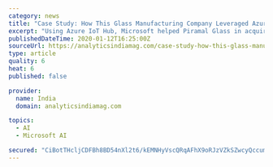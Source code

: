 ```yaml
---
category: news
title: "Case Study: How This Glass Manufacturing Company Leveraged Azure IoT To Get Real-Time Visibility"
excerpt: "Using Azure IoT Hub, Microsoft helped Piramal Glass in acquiring data from sensors on ... We are on-boarding best-of-breed AI companies and academia, to build a partner ecosystem that will develop various predictive and prescriptive AI and machine learning models,” said Shah. With the smart use of AI and ML, Piramal Glass has been able ..."
publishedDateTime: 2020-01-12T16:25:00Z
sourceUrl: https://analyticsindiamag.com/case-study-how-this-glass-manufacturing-company-leveraged-azure-iot-to-get-real-time-visibility/
type: article
quality: 6
heat: 6
published: false

provider:
  name: India
  domain: analyticsindiamag.com

topics:
  - AI
  - Microsoft AI

secured: "CiBotTHcljCDFBh8BD54nXl2t6/kEMNHyVscQRqAFhX9oRJzVZkSZwcyQccumowiipRyKAJ5pTtm4ZPZzGnSeKFAJ3jk0UOr+5njZ5b+mwU7RV4jShIrkKo6qAJhsAaMl2dQnE08DfaPtVwb8sKKvrMREmjDo6kYsDjxHOZU/IrMrWefyotrhTpu9DPDjrELvqIA0ZFRsoubYtz2TXFBaBNjhwl5kRhltIcg7G7XT/MZr3Ds9EdOY6ilzjlr4DA4YJ9noooGw/w3VY4Bammw/lFT9uwJwpo6P5gy0D3Dt3y284+w8UYRoeCdUiatrAE5UOsNBGaS9hYRW2U7ofACAqkbQjO+exQRLdUXc/CLCDlR4MWkE8y1mUCZ1CzJFzgQwlgPM+mh1XEeTgRiTRui+4bvFv8sy7VoVXQWTONKZDhPkd3X4Da+0i9WikEx1im4RleFLYRM8UybEtprV1RlDg==;L/javFxb9ODDjM+NLuWnyQ=="
---
```


